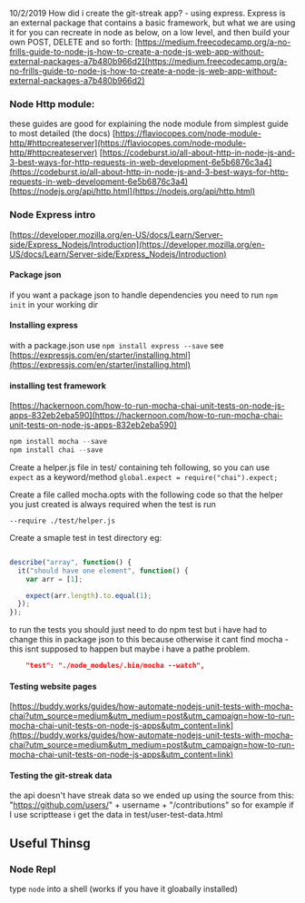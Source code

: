 10/2/2019
How did i create the git-streak app? - using express. Express is an external package that contains a basic framework, but what we are using it for you can recreate in node as below, on a low level, and then build your own POST, DELETE and so forth:
[https://medium.freecodecamp.org/a-no-frills-guide-to-node-js-how-to-create-a-node-js-web-app-without-external-packages-a7b480b966d2](https://medium.freecodecamp.org/a-no-frills-guide-to-node-js-how-to-create-a-node-js-web-app-without-external-packages-a7b480b966d2)

### Node Http module:
these guides are good for explaining the node module from simplest guide to most detailed (the docs)
[https://flaviocopes.com/node-module-http/#httpcreateserver](https://flaviocopes.com/node-module-http/#httpcreateserver)
[https://codeburst.io/all-about-http-in-node-js-and-3-best-ways-for-http-requests-in-web-development-6e5b6876c3a4](https://codeburst.io/all-about-http-in-node-js-and-3-best-ways-for-http-requests-in-web-development-6e5b6876c3a4)
[https://nodejs.org/api/http.html](https://nodejs.org/api/http.html)

### Node Express intro
[https://developer.mozilla.org/en-US/docs/Learn/Server-side/Express_Nodejs/Introduction](https://developer.mozilla.org/en-US/docs/Learn/Server-side/Express_Nodejs/Introduction)

#### Package json
if you want a package json to handle dependencies you need to run `npm init` in your working dir

#### Installing express 
with a package.json use `npm install express --save`
see [https://expressjs.com/en/starter/installing.html](https://expressjs.com/en/starter/installing.html)

#### installing test framework
[https://hackernoon.com/how-to-run-mocha-chai-unit-tests-on-node-js-apps-832eb2eba590](https://hackernoon.com/how-to-run-mocha-chai-unit-tests-on-node-js-apps-832eb2eba590)

```js
npm install mocha --save
npm install chai --save

```
Create a helper.js file in test/ containing teh following, so you can use `expect` as a keyword/method 
`global.expect = require("chai").expect;`

Create a file called mocha.opts with the following code so that the helper you just created is always required when the test is run

`--require ./test/helper.js`

Create a smaple test in test directory eg:

```js

describe("array", function() {
  it("should have one element", function() {
    var arr = [1];

    expect(arr.length).to.equal(1);
  });
});

```
to run the tests you should just need to do npm test but i have had to change this in package json to this because otherwise it cant find mocha - this isnt supposed to happen but maybe i have a pathe problem.

```json
    "test": "./node_modules/.bin/mocha --watch",
```

#### Testing website pages
[https://buddy.works/guides/how-automate-nodejs-unit-tests-with-mocha-chai?utm_source=medium&utm_medium=post&utm_campaign=how-to-run-mocha-chai-unit-tests-on-node-js-apps&utm_content=link](https://buddy.works/guides/how-automate-nodejs-unit-tests-with-mocha-chai?utm_source=medium&utm_medium=post&utm_campaign=how-to-run-mocha-chai-unit-tests-on-node-js-apps&utm_content=link)

#### Testing the git-streak data
the api doesn't have streak data so we ended up using the source from this:
"https://github.com/users/" + username + "/contributions" so for example if I use scripttease i get the data in test/user-test-data.html



## Useful Thinsg
### Node Repl
type `node` into a shell (works if you have it gloabally installed)

